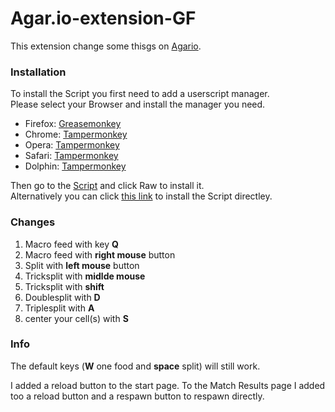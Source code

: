 # Agar.io-extension-GF
This extension change some thisgs on <a href="agar.io">Agario</a>.
<div id="install_script">
  <h3>Installation</h3>
  <p>
  To install the Script you first need to add a userscript manager.<br> Please select your Browser and install the manager you need.
  <ul>
    <li>Firefox: <a href="https://addons.mozilla.org/en/firefox/addon/greasemonkey/">Greasemonkey</a></li>
    <li>Chrome: <a href="https://tampermonkey.net/?ext=dhdg&browser=chrome">Tampermonkey</a></li>
    <li>Opera: <a href="https://addons.opera.com/en/extensions/details/tampermonkey-beta/?display=en">Tampermonkey</a></li>
    <li>Safari: <a href="https://tampermonkey.net/?ext=dhdg&browser=safari">Tampermonkey</a></li>
    <li>Dolphin: <a href="https://tampermonkey.net/?ext=dhdg&browser=dolphin">Tampermonkey</a></li>
  </ul>
  </p>
  <p>Then go to the <a href="https://github.com/ArnieTheOne/Agar.io-extensions-GF/blob/master/Agario%20Script.js">Script</a> and click Raw to install it.<br>Alternatively you can click <a href="https://greasyfork.org/scripts/21455-the-best-agario-script/code/The%20best%20Agario%20Script.user.js"> this link</a> to install the Script directley.
  </p>
</div>
<div id="changes">
  <h3>Changes</h3>
  <ol>
    <li>Macro feed with key <b>Q</b></li>
    <li>Macro feed with <b>right mouse</b> button</li>
    <li>Split with <b>left mouse</b> button</li>
    <li>Tricksplit with <b>midlde mouse</b></li>
    <li>Tricksplit with <b>shift</b></li>
    <li>Doublesplit with <b>D</b></li>
    <li>Triplesplit with <b>A</b></li>
    <li>center your cell(s) with <b>S</b></li>
  </ol>
  <h3>Info</h3>
  <p>
  The default keys (<b>W</b> one food and <b>space</b> split) will still work.
  </p>
  <p>
  I added a reload button to the start page. To the Match Results page I added too a reload button and a respawn button to respawn directly.
  </p>
</div>
